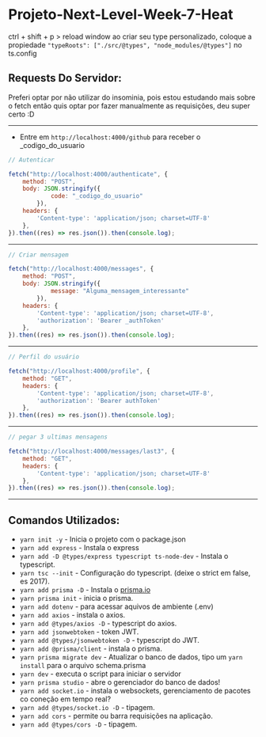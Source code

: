 # Projeto-Next-Level-Week-7-Heat
 

ctrl + shift + p > reload window
ao criar seu type personalizado, coloque a propiedade ``"typeRoots": ["./src/@types", "node_modules/@types"]`` no ts.config


## Requests Do Servidor:
Preferi optar por não utilizar do insominia, pois estou estudando mais sobre o fetch então quis optar por fazer manualmente as requisições, deu super certo :D

---
* Entre em ``http://localhost:4000/github`` para receber o _codigo_do_usuario

```javascript
// Autenticar

fetch("http://localhost:4000/authenticate", {
    method: "POST",
    body: JSON.stringify({
            code: "_codigo_do_usuario"
        }),
    headers: {
        'Content-type': 'application/json; charset=UTF-8'
    },
}).then((res) => res.json()).then(console.log);
``` 
---
```javascript
// Criar mensagem

fetch("http://localhost:4000/messages", {
    method: "POST",
    body: JSON.stringify({
            message: "Alguma_mensagem_interessante"
        }),
    headers: {
        'Content-type': 'application/json; charset=UTF-8',
        'authorization': 'Bearer _authToken'
    },
}).then((res) => res.json()).then(console.log);
```
---
```javascript
// Perfil do usuário

fetch("http://localhost:4000/profile", {
    method: "GET",
    headers: {
        'Content-type': 'application/json; charset=UTF-8',
        'authorization': 'Bearer authToken'
    },
}).then((res) => res.json()).then(console.log);
```
--- 
```javascript
// pegar 3 ultimas mensagens

fetch("http://localhost:4000/messages/last3", {
    method: "GET",
    headers: {
        'Content-type': 'application/json; charset=UTF-8'
    },
}).then((res) => res.json()).then(console.log);
```
---



## Comandos Utilizados:

* ``yarn init -y`` - Inicia o projeto com o package.json
* ``yarn add express`` - Instala o express
* ``yarn add -D @types/express typescript ts-node-dev`` - Instala o typescript.
* ``yarn tsc --init`` - Configuração do typescript. (deixe o strict em false, es 2017).
* ``yarn add prisma -D`` - Instala o [prisma.io](https://www.prisma.io/docs/getting-started/setup-prisma/add-to-existing-project/relational-databases-typescript-postgres)
* ``yarn prisma init`` - inicia o prisma.
* ``yarn add dotenv`` - para acessar aquivos de ambiente (.env)
* ``yarn add axios`` - instala o axios.
* ``yarn add @types/axios -D`` - typescript do axios.
* ``yarn add jsonwebtoken`` - token JWT.
* ``yarn add @types/jsonwebtoken -D`` - typescript do JWT.
* ``yarn add @prisma/client`` - instala o prisma.
* ``yarn prisma migrate dev`` - Atualizar o banco de dados, tipo um ``yarn install`` para o arquivo schema.prisma
* ``yarn dev`` - executa o script para iniciar o servidor
* ``yarn prisma studio`` - abre o gerenciador do banco de dados!
* ``yarn add socket.io`` - instala o websockets, gerenciamento de pacotes co coneção em tempo real?
* ``yarn add @types/socket.io -D`` - tipagem.
* ``yarn add cors`` - permite ou barra requisições na aplicação.
* ``yarn add @types/cors -D`` - tipagem.
